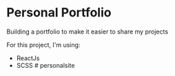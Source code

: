 # Personal Portfolio
Building a portfolio to make it easier to share my projects

For this project, I'm using:
- ReactJs
- SCSS
#   p e r s o n a l s i t e 
 
 
